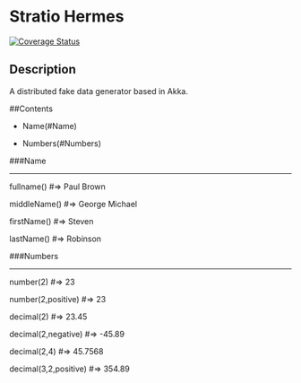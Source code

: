 # Stratio Hermes

[![Coverage Status](https://coveralls.io/repos/github/Stratio/Hermes/badge.svg?branch=master)](https://coveralls.io/github/Stratio/Hermes?branch=master)

## Description
A distributed fake data generator based in Akka.

##Contents

- Name(#Name)

- Numbers(#Numbers)

###Name

-------

fullname() #=> Paul Brown

middleName() #=> George Michael

firstName() #=> Steven

lastName() #=> Robinson

###Numbers

----------
number(2) #=> 23

number(2,positive) #=> 23

decimal(2) #=> 23.45

decimal(2,negative) #=> -45.89

decimal(2,4) #=> 45.7568

decimal(3,2,positive) #=> 354.89